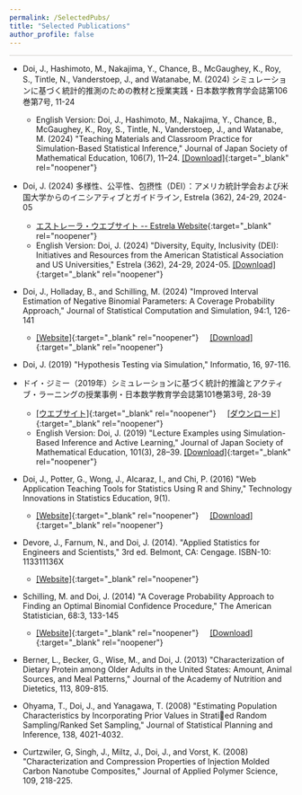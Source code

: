 ```yaml
---
permalink: /SelectedPubs/
title: "Selected Publications"
author_profile: false
---
```


<style>
  hr {
    height: 2px;
    background-color: #E5E4E2;
    border: none;
  }

  .no-italics {
      font-style: normal;   
  }
</style>

<hr>

* Doi, J., Hashimoto, M., Nakajima, Y., Chance, B., McGaughey, K., Roy, S., Tintle, N., Vanderstoep, J., and Watanabe, M. (2024) シミュレーションに基づく統計的推測のための教材と授業実践・日本数学教育学会誌第106巻第7号, 11-24
  * English Version: Doi, J., Hashimoto, M., Nakajima, Y., Chance, B., McGaughey, K., Roy, S., Tintle, N., Vanderstoep, J., and Watanabe, M. (2024) "Teaching Materials and Classroom Practice for Simulation-Based Statistical Inference," Journal of Japan Society of Mathematical Education, 106(7), 11–24. 
   [[Download]](/files/2024_SBI_STUB_ENG.pdf){:target="_blank" rel="noopener"}



* Doi, J. (2024) 多様性、公平性、包摂性（DEI）：アメリカ統計学会および米国大学からのイニシアティブとガイドライン,
Estrela (362), 24-29, 2024-05
  * [エストレーラ・ウエブサイト -- Estrela Website](https://www.sinfonica.or.jp/kanko/estrela/est202405.html){:target="_blank" rel="noopener"}
  * English Version: Doi, J. (2024) "Diversity, Equity, Inclusivity (DEI): Initiatives and Resources from the American Statistical Association and US Universities,"
  Estrela (362), 24-29, 2024-05. [[Download]](/files/2024_DEI_ESTRELA_ENG.pdf){:target="_blank" rel="noopener"}

* Doi, J., Holladay, B., and Schilling, M. (2024) "Improved Interval Estimation of Negative Binomial Parameters: A Coverage Probability Approach," Journal of Statistical Computation and Simulation, 94:1, 126-141
  * [[Website]](https://www.tandfonline.com/doi/full/10.1080/00949655.2023.2235046){:target="_blank" rel="noopener"} &nbsp; &nbsp;
  [[Download]](/files/Paper_NegBin.pdf){:target="_blank" rel="noopener"}

* Doi, J. (2019) "Hypothesis Testing via Simulation," Informatio, 16, 97-116.

* ドイ・ジミー（2019年）シミュレーションに基づく統計的推論とアクティブ・ラーニングの授業事例・日本数学教育学会誌第101巻第3号, 28-39
  * [[ウエブサイト]](https://www.jstage.jst.go.jp/article/jjsme/101/3/101_28/_article/-char/ja){:target="_blank" rel="noopener"} &nbsp; &nbsp; [[ダウンロード]](https://www.jstage.jst.go.jp/article/jjsme/101/3/101_28/_pdf/-char/ja){:target="_blank" rel="noopener"}
  * English Version: Doi, J. (2019) "Lecture Examples using Simulation-Based Inference and Active Learning," Journal of Japan Society of Mathematical Education, 101(3), 28–39. [[Download]](/files/Paper_SBI_ActiveLearning_ENGL.pdf){:target="_blank" rel="noopener"}

* Doi, J., Potter, G., Wong, J., Alcaraz, I., and Chi, P. (2016) "Web Application Teaching Tools for Statistics Using R and Shiny," Technology Innovations in Statistics Education, 9(1).
  * [[Website]](https://escholarship.org/uc/item/00d4q8cp){:target="_blank" rel="noopener"} &nbsp; &nbsp; [[Download]](https://escholarship.org/content/qt00d4q8cp/qt00d4q8cp.pdf?t=odeb86){:target="_blank" rel="noopener"}

* Devore, J., Farnum, N., and Doi, J. (2014). "Applied Statistics for Engineers and Scientists," 3rd ed. Belmont, CA: Cengage. ISBN-10: 113311136X
  * [[Website]](https://books.google.com/books/about/Applied_Statistics_for_Engineers_and_Sci.html?id=psg_CQAAQBAJ&redir_esc=y){:target="_blank" rel="noopener"}

* Schilling, M. and Doi, J. (2014) "A Coverage Probability Approach to Finding an Optimal Binomial Confidence Procedure," The American Statistician, 68:3, 133-145
  * [[Website]](https://www.tandfonline.com/doi/abs/10.1080/00031305.2014.899274){:target="_blank" rel="noopener"} &nbsp; &nbsp;
  [[Download]](/files/Paper_Binom.pdf){:target="_blank" rel="noopener"}

* Berner, L., Becker, G., Wise, M., and Doi, J. (2013) "Characterization of Dietary
Protein among Older Adults in the United States: Amount, Animal Sources, and Meal
Patterns," Journal of the Academy of Nutrition and Dietetics, 113, 809-815.  

* Ohyama, T., Doi, J., and Yanagawa, T. (2008) "Estimating Population Characteristics
by Incorporating Prior Values in Stratied Random Sampling/Ranked Set Sampling,"
Journal of Statistical Planning and Inference, 138, 4021-4032.

* Curtzwiler, G, Singh, J., Miltz, J., Doi, J., and Vorst, K. (2008) "Characterization and
Compression Properties of Injection Molded Carbon Nanotube Composites," Journal
of Applied Polymer Science, 109, 218-225.
